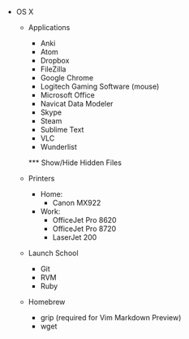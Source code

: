 * OS X
  - Applications
    + Anki
    + Atom
    + Dropbox
    + FileZilla
    + Google Chrome
    + Logitech Gaming Software (mouse)
    + Microsoft Office
    + Navicat Data Modeler
    + Skype
    + Steam
    + Sublime Text
    + VLC
    + Wunderlist


    *** Show/Hide Hidden Files

  - Printers
    + Home:
      * Canon MX922
    + Work:
      * OfficeJet Pro 8620
      * OfficeJet Pro 8720
      * LaserJet 200


  - Launch School
    + Git
    + RVM
    + Ruby



  - Homebrew
    + grip (required for Vim Markdown Preview)
    + wget
